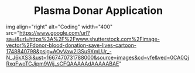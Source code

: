 <h1 align="center">Plasma Donar Application</h1>


img align="right" alt="Coding" width="400" src="https://www.google.com/url?sa=i&url=https%3A%2F%2Fwww.shutterstock.com%2Fimage-vector%2Fdonor-blood-donation-save-lives-cartoon-1748840798&psig=AOvVaw2I3Su9XmLUr_-N_J6kXS3i&ust=1667470731788000&source=images&cd=vfe&ved=0CA0QjRxqFwoTCJipm9Wij_sCFQAAAAAdAAAAABAE"
</p>
